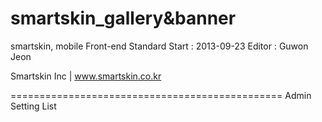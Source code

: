 smartskin_gallery&banner
====================

smartskin, mobile Front-end Standard
Start : 2013-09-23
Editor : Guwon Jeon

Smartskin Inc | www.smartskin.co.kr

===============================================
Admin Setting List





